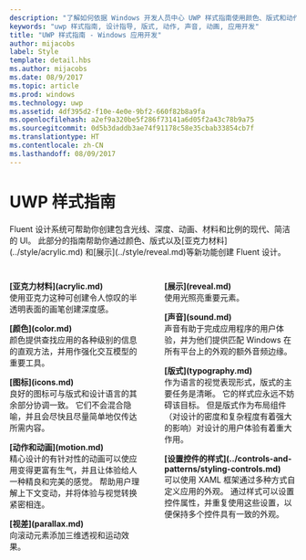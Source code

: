 ```yaml
---
description: "了解如何依据 Windows 开发人员中心 UWP 样式指南使用颜色、版式和动作定义你的 UWP 应用的个性。"
keywords: "uwp 样式指南, 设计指导, 版式, 动作, 声音, 动画, 应用开发"
title: "UWP 样式指南 - Windows 应用开发"
author: mijacobs
label: Style
template: detail.hbs
ms.author: mijacobs
ms.date: 08/9/2017
ms.topic: article
ms.prod: windows
ms.technology: uwp
ms.assetid: 4df395d2-f10e-4e0e-9bf2-660f82b8a9fa
ms.openlocfilehash: a2ef9a320be5f286f73141a6d05f2a43c78b9a75
ms.sourcegitcommit: 0d5b3daddb3ae74f91178c58e35cbab33854cb7f
ms.translationtype: HT
ms.contentlocale: zh-CN
ms.lasthandoff: 08/09/2017
---
```

# <a name="uwp-style-guide"></a>UWP 样式指南

<link rel="stylesheet" href="https://az835927.vo.msecnd.net/sites/uwp/Resources/css/custom.css"> 

<p>Fluent 设计系统可帮助你创建包含光线、深度、动画、材料和比例的现代、简洁的 UI。 此部分的指南帮助你通过颜色、版式以及[亚克力材料](../style/acrylic.md) 和[展示](../style/reveal.md)等新功能创建 Fluent 设计。 
</p>


<div style="column-count: 2; column-gap: 40px; margin-top: 40px;">

<div style="-webkit-column-break-inside: avoid; page-break-inside: avoid; break-inside: avoid;">
   <p style="margin-top: 0px; padding-top: 0px;"><b>[亚克力材料](acrylic.md)</b><br/>
使用亚克力这种可创建令人惊叹的半透明表面的画笔创建深度感。</p>
</div>

<div style="-webkit-column-break-inside: avoid; page-break-inside: avoid; break-inside: avoid;">
   <p><b>[颜色](color.md)</b><br/>
颜色提供查找应用的各种级别的信息的直观方法，并用作强化交互模型的重要工具。</p>
</div>
<div style="-webkit-column-break-inside: avoid; page-break-inside: avoid; break-inside: avoid;">
   <p><b>[图标](icons.md)</b><br/>
良好的图标可与版式和设计语言的其余部分协调一致。 它们不会混合隐喻，并且会尽快且尽量简单地仅传达所需内容。</p>

</div>
  <div style="-webkit-column-break-inside: avoid; page-break-inside: avoid; break-inside: avoid;">
   <p><b>[动作和动画](motion.md)</b><br/>
精心设计的有针对性的动画可以使应用变得更富有生气，并且让体验给人一种精良和完美的感觉。 帮助用户理解上下文变动，并将体验与视觉转换紧密相连。</p>
  </div>
  
  <div style="-webkit-column-break-inside: avoid; page-break-inside: avoid; break-inside: avoid;">
   <p><b>[视差](parallax.md)</b><br/>
向滚动元素添加三维透视和运动效果。 </p>
  </div>  
  
  <div style="-webkit-column-break-inside: avoid; page-break-inside: avoid; break-inside: avoid;">
   <p><b>[展示](reveal.md)</b><br/>
使用光照亮重要元素。 </p>
  </div>    
  
 <div style="-webkit-column-break-inside: avoid; page-break-inside: avoid; break-inside: avoid;">
   <p><b>[声音](sound.md)</b><br/>
声音有助于完成应用程序的用户体验，并为他们提供匹配 Windows 在所有平台上的外观的额外音频边缘。</p>
  </div>

  <div style="-webkit-column-break-inside: avoid; page-break-inside: avoid; break-inside: avoid;">
   <p><b>[版式](typography.md)</b><br/>
作为语言的视觉表现形式，版式的主要任务是清晰。 它的样式应永远不妨碍该目标。 但是版式作为布局组件（对设计的密度和复杂程度有着强大的影响）对设计的用户体验有着重大作用。</p>
  </div>  
  
  <div style="-webkit-column-break-inside: avoid; page-break-inside: avoid; break-inside: avoid;">
   <p><b>[设置控件的样式](../controls-and-patterns/styling-controls.md)</b><br/>
可以使用 XAML 框架通过多种方式自定义应用的外观。 通过样式可以设置控件属性，并重复使用这些设置，以便保持多个控件具有一致的外观。</p>
  </div>  
  

</div>



